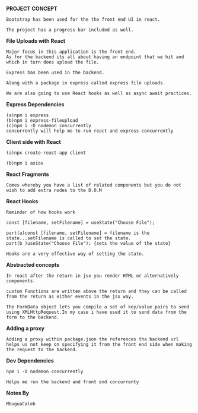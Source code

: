 **PROJECT CONCEPT**

```
Bootstrap has been used for the the front end UI in react.

The project has a progress bar included as well.

```

**File Uploads with React**

```
Major focus in this application is the front end.
As for the backend its all about having an endpoint that we hit and which in turn does upload the file.

Express has been used in the backend.

Along with a package in express called express file uploads.

We are also going to use React hooks as well as async await practices.

```

**Express Dependencies**

```
(a)npm i express
(b)npm i express-fileupload
(c)npm i -D nodemon concurrently
concurrently will help me to run react and express concurrently

```

**Client side with React**

```
(a)npx create-react-app client

(b)npm i axios

```

**React Fragments**

```
Comes whereby you have a list of related components but you do not wish to add extra nodes to the D.O.M

```

**React Hooks**

```
Reminder of how hooks work

const [filename, setFilename] = useState("Choose File");

part(a)const [filename, setFilename] = filename is the state...setFilename is called to set the state.
part(b )useState("Choose File"); {sets the value of the state}

Hooks are a very effective way of setting the state.

```

**Abstracted concepts**

```
In react after the return in jsx you render HTML or alternatively components.

custom Functions are written above the return and they can be called from the return as either events in the jsx way.

The FormData object lets you compile a set of key/value pairs to send using XMLHttpRequest.In my case i have used it to send data from the form to the backend.

```

**Adding a proxy**

```
Adding a proxy within package.json the references tha backend url
helps us not keep on specifying it from the front end side when making the request to the backend.

```


**Dev Dependencies**

```
npm i -D nodemon concurrently

Helps me run the backend and front end concurrenty

```

**Notes By**

```
MbuguaCaleb

```
